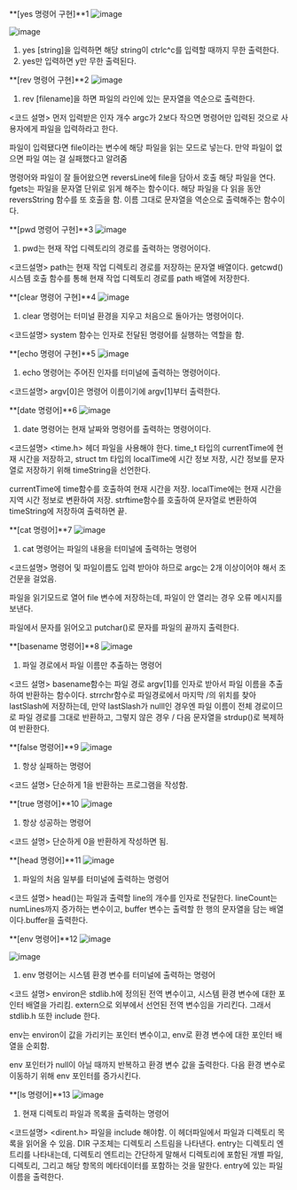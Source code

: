 **[yes 명령어 구현]**1
![image](https://github.com/qortpdms2/SysP/assets/128915671/6177a1e3-9daa-4790-8384-7aec09f4cf2c)

![image](https://github.com/qortpdms2/SysP/assets/128915671/51b6ec90-f582-4920-b28d-58add741cb27)

1. yes [string]을 입력하면 해당 string이 ctrlc^c를 입력할 때까지 무한 출력한다.
2. yes만 입력하면 y만 무한 출력된다.


**[rev 명령어 구현]**2
![image](https://github.com/qortpdms2/SysP/assets/128915671/9f356752-5c69-4583-8189-1b732bb1b297)
1. rev [filename]을 하면 파일의 라인에 있는 문자열을 역순으로 출력한다.

<코드 설명>
먼저 입력받은 인자 개수 argc가 2보다 작으면 명령어만 입력된 것으로 사용자에게
파일을 입력하라고 한다. 

파일이 입력됐다면 
file이라는 변수에 해당 파일을 읽는 모드로 넣는다.
만약 파일이 없으면 파일 여는 걸 실패했다고 알려줌

명령어와 파일이 잘 들어왔으면 reversLine에 file을 담아서 호출
해당 파일을 연다. fgets는 파일을 문자열 단위로 읽게 해주는 함수이다. 
해당 파일을 다 읽을 동안 reversString 함수를 또 호출을 함. 이름 그대로 문자열을 역순으로 출력해주는 함수이다. 

**[pwd 명령어 구현]**3
![image](https://github.com/qortpdms2/SysP/assets/128915671/11c4742b-5a74-4d31-b8c3-a9d36be02b82)
1. pwd는  현재 작업 디렉토리의 경로를 출력하는 명령어이다.

<코드설명>
path는 현재 작업 디렉토리 경로를 저장하는 문자열 배열이다.
getcwd() 시스템 호출 함수를 통해 현재 작업 디렉토리 경로를 path 배열에 저장한다. 

**[clear 명령어 구현]**4
![image](https://github.com/qortpdms2/SysP/assets/128915671/2f0c43dc-3e4e-450c-ab4f-658451e8c77c)
1. clear 명령어는 터미널 환경을 지우고 처음으로 돌아가는 명령어이다.

<코드설명>
system 함수는 인자로 전달된 명령어를 실행하는 역할을 함.

**[echo 명령어 구현]**5
![image](https://github.com/qortpdms2/SysP/assets/128915671/38612c87-3be3-46f1-abfe-17afe24fcc67)
1. echo 명령어는 주어진 인자를 터미널에 출력하는 명령어이다.

<코드설명>
argv[0]은 명령어 이름이기에 argv[1]부터 출력한다.

**[date 명령어]**6
![image](https://github.com/qortpdms2/SysP/assets/128915671/109ec2ad-dd93-4b48-9f4f-16f352ae95b5)
1. date 명령어는 현재 날짜와 명령어를 출력하는 명령어이다.

<코드설명>
<time.h> 헤더 파일을 사용해야 한다.
time_t 타입의 currentTime에 현재 시간을 저장하고, struct tm 타입의 localTime에 시간 정보 저장, 시간 정보를 문자열로 저장하기 위해 timeString을 선언한다.

currentTime에 time함수를 호출하여 현재 시간을 저장.
localTime에는 현재 시간을 지역 시간 정보로 변환하여 저장.
strftime함수를 호출하여 문자열로 변환하여 timeString에 저장하여 출력하면 끝.

**[cat 명령어]**7
![image](https://github.com/qortpdms2/SysP/assets/128915671/954ae75b-16d9-4306-a472-b3d7ef0c44f3)
1. cat 명령어는 파일의 내용을 터미널에 출력하는 명령어

<코드설명>
명령어 및 파일이름도 입력 받아야 하므로 argc는 2개 이상이어야 해서 조건문을 걸었음.

파일을 읽기모드로 열어 file 변수에 저장하는데, 파일이 안 열리는 경우 오류 메시지를 보낸다.

파일에서 문자를 읽어오고 putchar()로 문자를 파일의 끝까지 출력한다.

**[basename 명령어]**8
![image](https://github.com/qortpdms2/SysP/assets/128915671/f27ee17a-be2a-4bcf-a609-232daea4f893)
1. 파일 경로에서 파일 이름만 추출하는 명령어

<코드 설명>
basename함수는 파일 경로 argv[1]를 인자로 받아서 파일 이름을 추출하여 반환하는 함수이다.
strrchr함수로 파일경로에서 마지막 /의 위치를 찾아 lastSlash에 저장하는데, 만약 lastSlash가 nulll인 경우엔 파일 이름이 전체 경로이므로 파일 경로를 그대로 반환하고, 그렇지 않은 경우 / 다음 문자열을 strdup()로 복제하여 반환한다.

**[false 명령어]**9
![image](https://github.com/qortpdms2/SysP/assets/128915671/d34839e1-ed1d-4f6c-b915-ce0ad6f0746a)
1. 항상 실패하는 명령어

<코드 설명>
단순하게 1을 반환하는 프로그램을 작성함.

**[true 명령어]**10
![image](https://github.com/qortpdms2/SysP/assets/128915671/ae32cf16-2f9d-4bee-b2f5-420c83c283e9)
1. 항상 성공하는 명령어

<코드 설명>
단순하게 0을 반환하게 작성하면 됨.

**[head 명령어]**11
![image](https://github.com/qortpdms2/SysP/assets/128915671/24a70abb-c230-4a4d-bb2d-10855a10168c)
1. 파일의 처음 일부를 터미널에 출력하는 명령어

<코드 설명>
head()는 파일과 출력할 line의 개수를 인자로 전달한다.
lineCount는 numLines까지 증가하는 변수이고, buffer 변수는 출력할 한 행의 문자열을 담는 배열이다.buffer을 출력한다.

**[env 명령어]**12
![image](https://github.com/qortpdms2/SysP/assets/128915671/510230f8-6eea-4876-94c4-75d9dad59078)

![image](https://github.com/qortpdms2/SysP/assets/128915671/10a3b25d-9946-4c70-a039-dd74e64a83c6)
1. env 명령어는 시스템 환경 변수를 터미널에 출력하는 명령어

<코드 설명>
environ은 stdlib.h에 정의된 전역 변수이고, 시스템 환경 변수에 대한 포인터 배열을 가리킴. extern으로 외부에서 선언된 전역 변수임을 가리킨다. 그래서 stdlib.h 또한 include 한다.

env는 environ이 값을 가리키는 포인터 변수이고, env로 환경 변수에 대한 포인터 배열을 순회함.

env 포인터가 null이 아닐 때까지 반복하고 환경 변수 값을 출력한다.
다음 환경 변수로 이동하기 위해 env 포인터를 증가시킨다.

**[ls 명령어]**13
![image](https://github.com/qortpdms2/SysP/assets/128915671/ba556a0e-3dbc-49a1-bf4a-db97f7de467c)
1. 현재 디렉토리 파일과 목록을 출력하는 명령어

<코드설명>
<dirent.h> 파일을 include 해야함. 이 헤더파일에서 파일과 디렉토리 목록을 읽어올 수 있음.
DIR 구조체는 디렉토리 스트림을 나타낸다.
entry는 디렉토리 엔트리를 나타내는데, 디렉토리 엔트리는 간단하게 말해서 디렉토리에 포함된 개별 파일, 디렉토리, 그리고 해당 항목의 메타데이터를 포함하는 것을 말한다.
entry에 있는 파일 이름을 출력한다.

